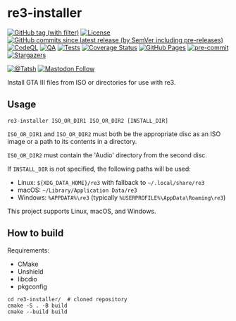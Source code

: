 # re3-installer

[![GitHub tag (with filter)](https://img.shields.io/github/v/tag/Tatsh/re3-installer)](https://github.com/Tatsh/re3-installer/tags)
[![License](https://img.shields.io/github/license/Tatsh/re3-installer)](https://github.com/Tatsh/re3-installer/blob/master/LICENSE.txt)
[![GitHub commits since latest release (by SemVer including pre-releases)](https://img.shields.io/github/commits-since/Tatsh/re3-installer/v0.2.1/master)](https://github.com/Tatsh/re3-installer/compare/v0.2.1...master)
[![CodeQL](https://github.com/Tatsh/re3-installer/actions/workflows/codeql.yml/badge.svg)](https://github.com/Tatsh/re3-installer/actions/workflows/codeql.yml)
[![QA](https://github.com/Tatsh/re3-installer/actions/workflows/qa.yml/badge.svg)](https://github.com/Tatsh/re3-installer/actions/workflows/qa.yml)
[![Tests](https://github.com/Tatsh/re3-installer/actions/workflows/tests.yml/badge.svg)](https://github.com/Tatsh/re3-installer/actions/workflows/tests.yml)
[![Coverage Status](https://coveralls.io/repos/github/Tatsh/re3-installer/badge.svg?branch=master)](https://coveralls.io/github/Tatsh/re3-installer?branch=master)
[![GitHub Pages](https://github.com/Tatsh/re3-installer/actions/workflows/pages/pages-build-deployment/badge.svg)](https://tatsh.github.io/re3-installer/)
[![pre-commit](https://img.shields.io/badge/pre--commit-enabled-brightgreen?logo=pre-commit&logoColor=white)](https://github.com/pre-commit/pre-commit)
[![Stargazers](https://img.shields.io/github/stars/Tatsh/re3-installer?logo=github&style=flat)](https://github.com/Tatsh/re3-installer/stargazers)

[![@Tatsh](https://img.shields.io/badge/dynamic/json?url=https%3A%2F%2Fpublic.api.bsky.app%2Fxrpc%2Fapp.bsky.actor.getProfile%2F%3Factor%3Ddid%3Aplc%3Auq42idtvuccnmtl57nsucz72%26query%3D%24.followersCount%26style%3Dsocial%26logo%3Dbluesky%26label%3DFollow%2520%40Tatsh&query=%24.followersCount&style=social&logo=bluesky&label=Follow%20%40Tatsh)](https://bsky.app/profile/Tatsh.bsky.social)
[![Mastodon Follow](https://img.shields.io/mastodon/follow/109370961877277568?domain=hostux.social&style=social)](https://hostux.social/@Tatsh)

Install GTA III files from ISO or directories for use with re3.

## Usage

```plain
re3-installer ISO_OR_DIR1 ISO_OR_DIR2 [INSTALL_DIR]
```

`ISO_OR_DIR1` and `ISO_OR_DIR2` must both be the appropriate disc as an ISO image or a path to its
contents in a directory.

`ISO_OR_DIR2` must contain the 'Audio' directory from the second disc.

If `INSTALL_DIR` is not specified, the following paths will be used:

- Linux: `${XDG_DATA_HOME}/re3` with fallback to `~/.local/share/re3`
- macOS: `~/Library/Application Data/re3`
- Windows: `%APPDATA%\re3` (typically `%USERPROFILE%\AppData\Roaming\re3`)

This project supports Linux, macOS, and Windows.

## How to build

Requirements:

- CMake
- Unshield
- libcdio
- pkgconfig

```shell
cd re3-installer/  # cloned repository
cmake -S . -B build
cmake --build build
```
